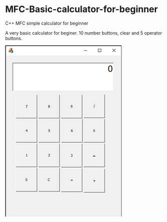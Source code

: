# MFC-Basic-calculator-for-beginner
C++ MFC simple calculator for beginner

A very basic calculator for beginer. 10 number buttons, clear and 5 operator buttons.


![alt text](https://github.com/jimmyluu89/MFC-Basic-calculator-for-beginner/blob/d99de96f61f528370626f4986a1090361e327670/Calculator/res/cal.PNG)
